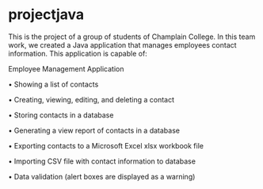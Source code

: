 # projectjava

This is the project of a group of students of Champlain College. In this team work, we created a Java application that manages employees contact information.  This application is capable of:

Employee Management Application

•	Showing a list of contacts

•	Creating, viewing, editing, and deleting a contact

•	Storing contacts in a database

•	Generating a view report of contacts in a database

•	Exporting contacts to a Microsoft Excel xlsx workbook file

•	Importing CSV file with contact information to database

•	Data validation (alert boxes are displayed as a warning)

